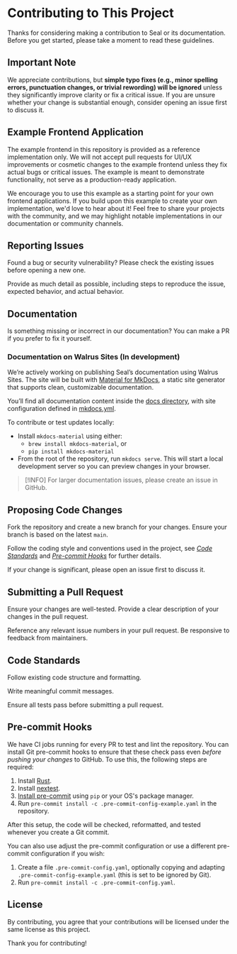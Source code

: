 # Contributing to This Project

Thanks for considering making a contribution to Seal or its documentation. Before you get started, please take a moment to read these guidelines.

## Important Note

We appreciate contributions, but **simple typo fixes (e.g., minor spelling errors, punctuation changes, or trivial rewording) will be ignored** unless they significantly improve clarity or fix a critical issue. If you are unsure whether your change is substantial enough, consider opening an issue first to discuss it.

## Example Frontend Application

The example frontend in this repository is provided as a reference implementation only. We will not accept pull requests for UI/UX improvements or cosmetic changes to the example frontend unless they fix actual bugs or critical issues. The example is meant to demonstrate functionality, not serve as a production-ready application.

We encourage you to use this example as a starting point for your own frontend applications. If you build upon this example to create your own implementation, we'd love to hear about it! Feel free to share your projects with the community, and we may highlight notable implementations in our documentation or community channels.

## Reporting Issues

Found a bug or security vulnerability? Please check the existing issues before opening a new one.

Provide as much detail as possible, including steps to reproduce the issue, expected behavior, and actual behavior.

## Documentation

Is something missing or incorrect in our documentation? You can make a PR if you prefer to fix it yourself.

### Documentation on Walrus Sites (In development)

We’re actively working on publishing Seal’s documentation using Walrus Sites. The site will be built with [Material for MkDocs](https://squidfunk.github.io/mkdocs-material/), a static site generator that supports clean, customizable documentation.

You’ll find all documentation content inside the [docs directory](./docs), with site configuration defined in [mkdocs.yml](./mkdocs.yml).

To contribute or test updates locally:

- Install `mkdocs-material` using either:
    - `brew install mkdocs-material`, or
    - `pip install mkdocs-material`
- From the root of the repository, run `mkdocs serve`. This will start a local development server so you can preview changes in your browser.

> [!INFO]
> For larger documentation issues, please create an issue in GitHub.

## Proposing Code Changes

Fork the repository and create a new branch for your changes. Ensure your branch is based on the latest `main`.

Follow the coding style and conventions used in the project, see [*Code Standards*](#code-standards) and [*Pre-commit Hooks*](#pre-commit-hooks) for further details.

If your change is significant, please open an issue first to discuss it.

## Submitting a Pull Request

Ensure your changes are well-tested. Provide a clear description of your changes in the pull request.

Reference any relevant issue numbers in your pull request. Be responsive to feedback from maintainers.

## Code Standards

Follow existing code structure and formatting.

Write meaningful commit messages.

Ensure all tests pass before submitting a pull request.

## Pre-commit Hooks

We have CI jobs running for every PR to test and lint the repository. You can install Git pre-commit
hooks to ensure that these check pass even *before pushing your changes* to GitHub. To use this, the
following steps are required:

1. Install [Rust](https://www.rust-lang.org/tools/install).
1. Install [nextest](https://nexte.st/).
1. [Install pre-commit](https://pre-commit.com/#install) using `pip` or your OS's package manager.
1. Run `pre-commit install -c .pre-commit-config-example.yaml` in the repository.

After this setup, the code will be checked, reformatted, and tested whenever you create a Git commit.

You can also use adjust the pre-commit configuration or use a different pre-commit configuration if you wish:

1. Create a file `.pre-commit-config.yaml`, optionally copying and adapting `.pre-commit-config-example.yaml`
   (this is set to be ignored by Git).
1. Run `pre-commit install -c .pre-commit-config.yaml`.

## License

By contributing, you agree that your contributions will be licensed under the same license as this project.

Thank you for contributing!
